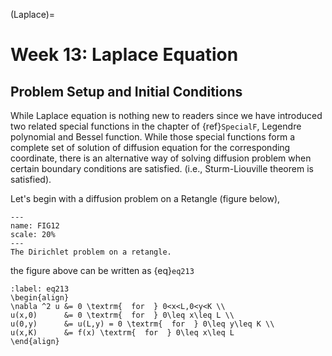 (Laplace)=
# Week 13:  Laplace Equation  
## Problem Setup and Initial Conditions
While Laplace equation is nothing new to readers since we have introduced two related special functions in the chapter of {ref}`SpecialF`, Legendre polynomial and Bessel function. While those special functions form a complete set of solution of diffusion equation for the corresponding coordinate, there is an alternative way of solving diffusion problem when certain boundary conditions are satisfied. (i.e., Sturm-Liouville theorem is satisfied). 


Let's begin with a diffusion problem on a Retangle (figure below),


```{figure} Dirichlet_1.png
---
name: FIG12
scale: 20%
---
The Dirichlet problem on a retangle. 
```   

the figure above can be written as {eq}`eq213`

```{math}
:label: eq213
\begin{align}
\nabla ^2 u &= 0 \textrm{  for  } 0<x<L,0<y<K \\
u(x,0)      &= 0 \textrm{  for  } 0\leq x\leq L \\
u(0,y)      &= u(L,y) = 0 \textrm{  for  } 0\leq y\leq K \\
u(x,K)      &= f(x) \textrm{  for  } 0\leq x\leq L 
\end{align}
```


